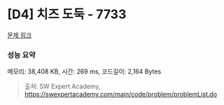# [D4] 치즈 도둑 - 7733 

[문제 링크](https://swexpertacademy.com/main/code/problem/problemDetail.do?contestProbId=AWrDOdQqRCUDFARG) 

### 성능 요약

메모리: 38,408 KB, 시간: 269 ms, 코드길이: 2,164 Bytes



> 출처: SW Expert Academy, https://swexpertacademy.com/main/code/problem/problemList.do